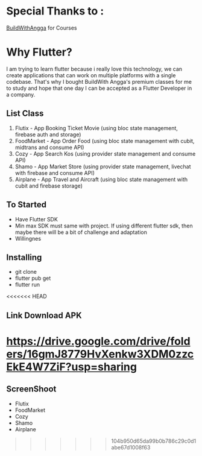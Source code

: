 # Special Thanks to :
<a href="https://buildwithangga.com/">BuildWithAngga</a> for Courses

# Why Flutter?
I am trying to learn flutter because i really love this technology, we can create applications that can work on multiple platforms with a single codebase. That's why I bought BuildWith Angga's premium classes for me to study and hope that one day I can be accepted as a Flutter Developer in a company.

## List Class
<ol>
  <li>Flutix - App Booking Ticket Movie (using bloc state management, firebase auth and storage)</li>
  <li>FoodMarket - App Order Food (using bloc state management with cubit, midtrans and consume API)</li>
  <li>Cozy - App Search Kos (using provider state management and consume API)</li>
  <li>Shamo - App Market Store (using provider state management, livechat with firebase and consume API)</li>
  <li>Airplane - App Travel and Aircraft (using bloc state management with cubit and firebase storage)</li>
</ol>

## To Started
<ul>
  <li>Have Flutter SDK</li>
  <li>Min max SDK must same with project. If using different flutter sdk, then maybe there will be a bit of challenge and adaptation</li>
  <li>Willingnes</li>
</ul>

## Installing
<ul>
  <li>git clone</li>
  <li>flutter pub get</li>
  <li>flutter run</li>
</ul>

<<<<<<< HEAD
## Link Download APK
<a>https://drive.google.com/drive/folders/16gmJ8779HvXenkw3XDM0zzcEkE4W7ZiF?usp=sharing</a>
=======
## ScreenShoot
<ul>
  <li>Flutix</li>
  <li>FoodMarket</li>
  <li>Cozy</li>
  <li>Shamo</li>
  <li>Airplane</li>
</ul>

>>>>>>> 104b950d65da99b0b786c29c0d1abe67d1008f63

